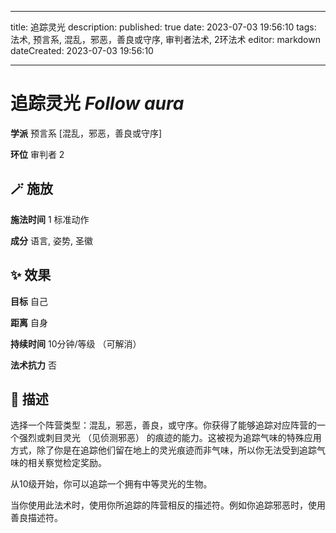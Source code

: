 
---
title: 追踪灵光
description: 
published: true
date: 2023-07-03 19:56:10
tags: 法术, 预言系, 混乱，邪恶，善良或守序, 审判者法术, 2环法术
editor: markdown
dateCreated: 2023-07-03 19:56:10

---

# **追踪灵光** *Follow aura*

**学派** 预言系 \[混乱，邪恶，善良或守序\] 

**环位** 审判者 2

## 🪄 施放

**施法时间** 1 标准动作

**成分** 语言, 姿势, 圣徽

## ✨ 效果 

**目标** 自己 

**距离** 自身  

**持续时间** 10分钟/等级 （可解消） 

**法术抗力** 否

## 📖 描述

选择一个阵营类型：混乱，邪恶，善良，或守序。你获得了能够追踪对应阵营的一个强烈或刺目灵光 （见侦测邪恶） 的痕迹的能力。这被视为追踪气味的特殊应用方式，除了你是在追踪他们留在地上的灵光痕迹而非气味，所以你无法受到追踪气味的相关察觉检定奖励。

从10级开始，你可以追踪一个拥有中等灵光的生物。

当你使用此法术时，使用你所追踪的阵营相反的描述符。例如你追踪邪恶时，使用善良描述符。
    